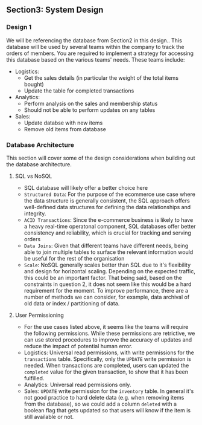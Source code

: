 ## Section3: System Design

### Design 1
We will be referencing the database from Section2 in this design.. This database will be used by several teams within the company to track the orders of members. You are required to implement a strategy for accessing this database based on the various teams' needs. These teams include:
- Logistics: 
    - Get the sales details (in particular the weight of the total items bought)
    - Update the table for completed transactions
- Analytics:
    - Perform analysis on the sales and membership status
    - Should not be able to perform updates on any tables
- Sales:
    - Update databse with new items
    - Remove old items from database

### Database Architecture
This section will cover some of the design considerations when building out the database architecture.

1. SQL vs NoSQL
    - SQL database will likely offer a better choice here
    - `Structured Data`: For the purpose of the ecommerce use case where the data structure is generally consistent, the SQL approach offers well-defined data structures for defining the data relationships and integrity.
    - `ACID Transactions`: Since the e-commerce business is likely to have a heavy real-time operatonal component, SQL databases offer better consistency and reliability, which is crucial for tracking and serving orders
    - `Data Joins`: Given that different teams have different needs, being able to join multiple tables to surface the relevant information would be useful for the rest of the organisation
    - `Scale`: NoSQL generally scales better than SQL due to it's flexibility and design for horizontal scaling. Depending on the expected traffic, this could be an important factor. That being said, based on the constraints in question 2, it does not seem like this would be a hard requirement for the moment. To improve performance, there are a number of methods we can consider, for example, data archival of old data or index / partitioning of data.

2. User Permissioning
    - For the use cases listed above, it seems like the teams will require the following permissions. While these permissions are retrictive, we can use stored procedures to improve the accuracy of updates and reduce the impact of potential human error.
    - Logistics: Universal read permissions, with write permissions for the `transactions` table. Specifically, only the `UPDATE` write permission is needed. When transactions are completed, users can updated the `completed` value for the given transaction, to show that it has been fulfilled.
    - Analytics: Universal read permissions only.
    - Sales: `UPDATE` write permission for the `inventory` table. In general it's not good practice to hard delete data (e.g. when removing items from the database), so we could add a column `deleted` with a boolean flag that gets updated so that users will know if the item is still available or not.